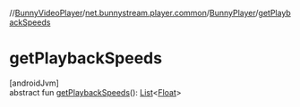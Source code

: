 //[BunnyVideoPlayer](../../../index.md)/[net.bunnystream.player.common](../index.md)/[BunnyPlayer](index.md)/[getPlaybackSpeeds](get-playback-speeds.md)

# getPlaybackSpeeds

[androidJvm]\
abstract fun [getPlaybackSpeeds](get-playback-speeds.md)(): [List](https://kotlinlang.org/api/latest/jvm/stdlib/kotlin-stdlib/kotlin.collections/-list/index.html)&lt;[Float](https://kotlinlang.org/api/latest/jvm/stdlib/kotlin-stdlib/kotlin/-float/index.html)&gt;
